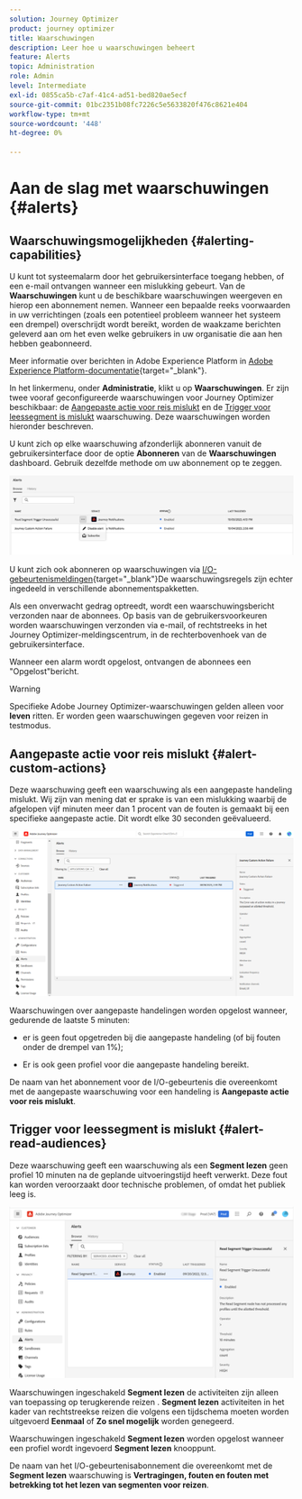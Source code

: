 ```yaml
---
solution: Journey Optimizer
product: journey optimizer
title: Waarschuwingen
description: Leer hoe u waarschuwingen beheert
feature: Alerts
topic: Administration
role: Admin
level: Intermediate
exl-id: 0855ca5b-c7af-41c4-ad51-bed820ae5ecf
source-git-commit: 01bc2351b08fc7226c5e5633820f476c8621e404
workflow-type: tm+mt
source-wordcount: '448'
ht-degree: 0%

---
```


# Aan de slag met waarschuwingen {#alerts}

## Waarschuwingsmogelijkheden {#alerting-capabilities}

U kunt tot systeemalarm door het gebruikersinterface toegang hebben, of een e-mail ontvangen wanneer een mislukking gebeurt. Van de **Waarschuwingen** kunt u de beschikbare waarschuwingen weergeven en hierop een abonnement nemen. Wanneer een bepaalde reeks voorwaarden in uw verrichtingen (zoals een potentieel probleem wanneer het systeem een drempel) overschrijdt wordt bereikt, worden de waakzame berichten geleverd aan om het even welke gebruikers in uw organisatie die aan hen hebben geabonneerd.

<!--These messages can repeat over a pre-defined time interval until the alert has been resolved.-->

Meer informatie over berichten in Adobe Experience Platform in [Adobe Experience Platform-documentatie](https://experienceleague.adobe.com/docs/experience-platform/observability/alerts/overview.html){target="_blank"}.

In het linkermenu, onder **Administratie**, klikt u op **Waarschuwingen**. Er zijn twee vooraf geconfigureerde waarschuwingen voor Journey Optimizer beschikbaar: de [Aangepaste actie voor reis mislukt](#alert-custom-actions) en de [Trigger voor leessegment is mislukt](#alert-read-audiences) waarschuwing. Deze waarschuwingen worden hieronder beschreven.

U kunt zich op elke waarschuwing afzonderlijk abonneren vanuit de gebruikersinterface door de optie **Abonneren** van de **Waarschuwingen** dashboard. Gebruik dezelfde methode om uw abonnement op te zeggen.

![](assets/alert-subscribe.png)

U kunt zich ook abonneren op waarschuwingen via [I/O-gebeurtenismeldingen](https://experienceleague.adobe.com/docs/experience-platform/observability/alerts/subscribe.html){target="_blank"}De waarschuwingsregels zijn echter ingedeeld in verschillende abonnementspakketten.

Als een onverwacht gedrag optreedt, wordt een waarschuwingsbericht verzonden naar de abonnees. Op basis van de gebruikersvoorkeuren worden waarschuwingen verzonden via e-mail, of rechtstreeks in het Journey Optimizer-meldingscentrum, in de rechterbovenhoek van de gebruikersinterface.

Wanneer een alarm wordt opgelost, ontvangen de abonnees een &quot;Opgelost&quot;bericht.

>[!WARNING]
>
>Specifieke Adobe Journey Optimizer-waarschuwingen gelden alleen voor **leven** ritten. Er worden geen waarschuwingen gegeven voor reizen in testmodus.

## Aangepaste actie voor reis mislukt {#alert-custom-actions}

Deze waarschuwing geeft een waarschuwing als een aangepaste handeling mislukt. Wij zijn van mening dat er sprake is van een mislukking waarbij de afgelopen vijf minuten meer dan 1 procent van de fouten is gemaakt bij een specifieke aangepaste actie. Dit wordt elke 30 seconden geëvalueerd.

![](assets/alerts-custom-action.png)

Waarschuwingen over aangepaste handelingen worden opgelost wanneer, gedurende de laatste 5 minuten:

* er is geen fout opgetreden bij die aangepaste handeling (of bij fouten onder de drempel van 1%);

* Er is ook geen profiel voor die aangepaste handeling bereikt.

De naam van het abonnement voor de I/O-gebeurtenis die overeenkomt met de aangepaste waarschuwing voor een handeling is **Aangepaste actie voor reis mislukt**.

## Trigger voor leessegment is mislukt {#alert-read-audiences}

Deze waarschuwing geeft een waarschuwing als een **Segment lezen** geen profiel 10 minuten na de geplande uitvoeringstijd heeft verwerkt. Deze fout kan worden veroorzaakt door technische problemen, of omdat het publiek leeg is.

![](assets/alerts1.png)

Waarschuwingen ingeschakeld **Segment lezen** de activiteiten zijn alleen van toepassing op terugkerende reizen . **Segment lezen** activiteiten in het kader van rechtstreekse reizen die volgens een tijdschema moeten worden uitgevoerd **Eenmaal** of **Zo snel mogelijk** worden genegeerd.

Waarschuwingen ingeschakeld **Segment lezen** worden opgelost wanneer een profiel wordt ingevoerd **Segment lezen** knooppunt.

De naam van het I/O-gebeurtenisabonnement die overeenkomt met de **Segment lezen** waarschuwing is **Vertragingen, fouten en fouten met betrekking tot het lezen van segmenten voor reizen**.
